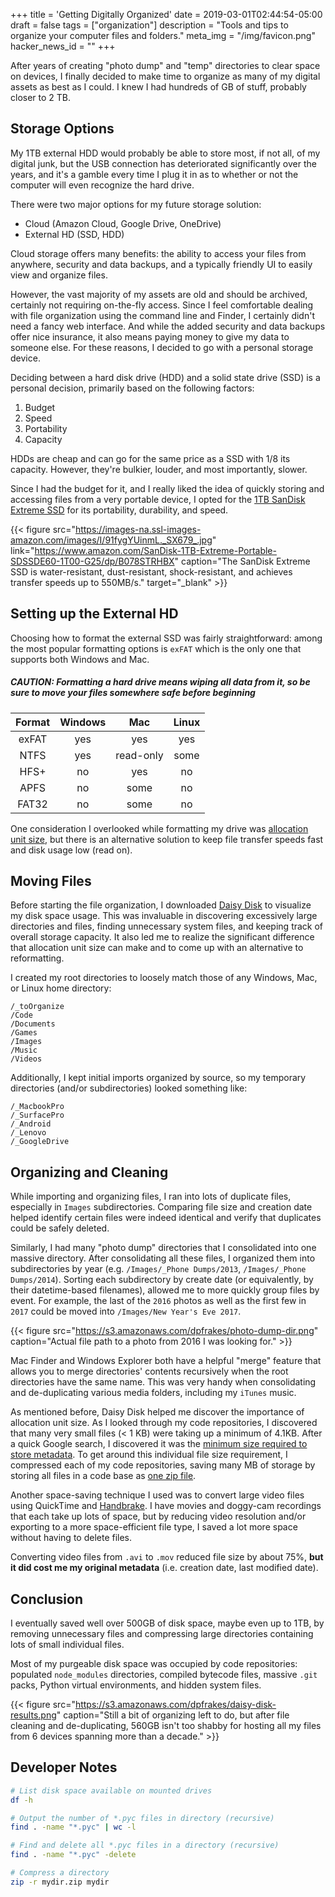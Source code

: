 +++
title = 'Getting Digitally Organized'
date = 2019-03-01T02:44:54-05:00
draft = false
tags = ["organization"]
description = "Tools and tips to organize your computer files and folders."
meta_img = "/img/favicon.png"
hacker_news_id = ""
+++

After years of creating "photo dump" and "temp" directories to clear space on devices, I finally decided to make time to organize as many of my digital assets as best as I could. I knew I had hundreds of GB of stuff, probably closer to 2 TB.

## Storage Options

My 1TB external HDD would probably be able to store most, if not all, of my digital junk, but the USB connection has deteriorated significantly over the years, and it's a gamble every time I plug it in as to whether or not the computer will even recognize the hard drive.

There were two major options for my future storage solution:

* Cloud (Amazon Cloud, Google Drive, OneDrive)
* External HD (SSD, HDD)

Cloud storage offers many benefits: the ability to access your files from anywhere, security and data backups, and a typically friendly UI to easily view and organize files.

However, the vast majority of my assets are old and should be archived, certainly not requiring on-the-fly access. Since I feel comfortable dealing with file organization using the command line and Finder, I certainly didn't need a fancy web interface. And while the added security and data backups offer nice insurance, it also means paying money to give my data to someone else. For these reasons, I decided to go with a personal storage device.

Deciding between a hard disk drive (HDD) and a solid state drive (SSD) is a personal decision, primarily based on the following factors:

1. Budget
1. Speed
1. Portability
1. Capacity

HDDs are cheap and can go for the same price as a SSD with 1/8 its capacity. However, they're bulkier, louder, and most importantly, slower.

Since I had the budget for it, and I really liked the idea of quickly storing and accessing files from a very portable device, I opted for the [1TB SanDisk Extreme SSD](https://www.amazon.com/SanDisk-1TB-Extreme-Portable-SDSSDE60-1T00-G25/dp/B078STRHBX) for its portability, durability, and speed.

{{< figure src="https://images-na.ssl-images-amazon.com/images/I/91fygYUinmL._SX679_.jpg" link="https://www.amazon.com/SanDisk-1TB-Extreme-Portable-SDSSDE60-1T00-G25/dp/B078STRHBX" caption="The SanDisk Extreme SSD is water-resistant, dust-resistant, shock-resistant, and achieves transfer speeds up to 550MB/s." target="_blank" >}}

## Setting up the External HD

Choosing how to format the external SSD was fairly straightforward: among the most popular formatting options is `exFAT` which is the only one that supports both Windows and Mac.

##### CAUTION: Formatting a hard drive means wiping all data from it, so be sure to move your files somewhere safe before beginning

| Format | Windows |    Mac    | Linux  |
|:------:|:-------:|:---------:|:------:|
| exFAT  |   yes   |    yes    |  yes   |
| NTFS   |   yes   | read-only |  some  |
| HFS+   |   no    |    yes    |  no    |
| APFS   |   no    |   some    |  no    |
| FAT32  |   no    |   some    |  no    |

One consideration I overlooked while formatting my drive was [allocation unit size](https://superuser.com/a/31690), but there is an alternative solution to keep file transfer speeds fast and disk usage low (read on).

## Moving Files

Before starting the file organization, I downloaded [Daisy Disk](https://daisydiskapp.com/) to visualize my disk space usage. This was invaluable in discovering excessively large directories and files, finding unnecessary system files, and keeping track of overall storage capacity. It also led me to realize the significant difference that allocation unit size can make and to come up with an alternative to reformatting.

I created my root directories to loosely match those of any Windows, Mac, or Linux home directory:

```
/_toOrganize
/Code
/Documents
/Games
/Images
/Music
/Videos
```

Additionally, I kept initial imports organized by source, so my temporary directories (and/or subdirectories) looked something like:

```
/_MacbookPro
/_SurfacePro
/_Android
/_Lenovo
/_GoogleDrive
```

## Organizing and Cleaning

While importing and organizing files, I ran into lots of duplicate files, especially in `Images` subdirectories. Comparing file size and creation date helped identify certain files were indeed identical and verify that duplicates could be safely deleted.

Similarly, I had many "photo dump" directories that I consolidated into one massive directory. After consolidating all these files, I organized them into subdirectories by year (e.g. `/Images/_Phone Dumps/2013`, `/Images/_Phone Dumps/2014`). Sorting each subdirectory by create date (or equivalently, by their datetime-based filenames), allowed me to more quickly group files by event. For example, the last of the `2016` photos as well as the first few in `2017` could be moved into `/Images/New Year's Eve 2017`.

{{< figure src="https://s3.amazonaws.com/dpfrakes/photo-dump-dir.png" caption="Actual file path to a photo from 2016 I was looking for." >}}

Mac Finder and Windows Explorer both have a helpful "merge" feature that allows you to merge directories' contents recursively when the root directories have the same name. This was very handy when consolidating and de-duplicating various media folders, including my `iTunes` music.

As mentioned before, Daisy Disk helped me discover the importance of allocation unit size. As I looked through my code repositories, I discovered that many very small files (< 1 KB) were taking up a minimum of 4.1KB. After a quick Google search, I discovered it was the [minimum size required to store metadata](https://superuser.com/a/142900). To get around this individual file size requirement, I compressed each of my code repositories, saving many MB of storage by storing all files in a code base as [one zip file](#developer-notes).

Another space-saving technique I used was to convert large video files using QuickTime and [Handbrake](https://handbrake.fr/). I have movies and doggy-cam recordings that each take up lots of space, but by reducing video resolution and/or exporting to a more space-efficient file type, I saved a lot more space without having to delete files.

Converting video files from `.avi` to `.mov` reduced file size by about 75%, **but it did cost me my original metadata** (i.e. creation date, last modified date).

## Conclusion

I eventually saved well over 500GB of disk space, maybe even up to 1TB, by removing unnecessary files and compressing large directories containing lots of small individual files.

Most of my purgeable disk space was occupied by code repositories: populated `node_modules` directories, compiled bytecode files, massive `.git` packs, Python virtual environments, and hidden system files.

{{< figure src="https://s3.amazonaws.com/dpfrakes/daisy-disk-results.png" caption="Still a bit of organizing left to do, but after file cleaning and de-duplicating, 560GB isn't too shabby for hosting all my files from 6 devices spanning more than a decade." >}}

## Developer Notes

```bash
# List disk space available on mounted drives
df -h

# Output the number of *.pyc files in directory (recursive)
find . -name "*.pyc" | wc -l

# Find and delete all *.pyc files in a directory (recursive)
find . -name "*.pyc" -delete

# Compress a directory
zip -r mydir.zip mydir
```
